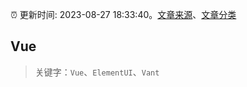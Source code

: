 :alarm_clock: 更新时间: 2023-08-27 18:33:40。[文章来源](/README.md)、[文章分类](/TAGS.md)

## Vue


> 关键字：`Vue`、`ElementUI`、`Vant`



